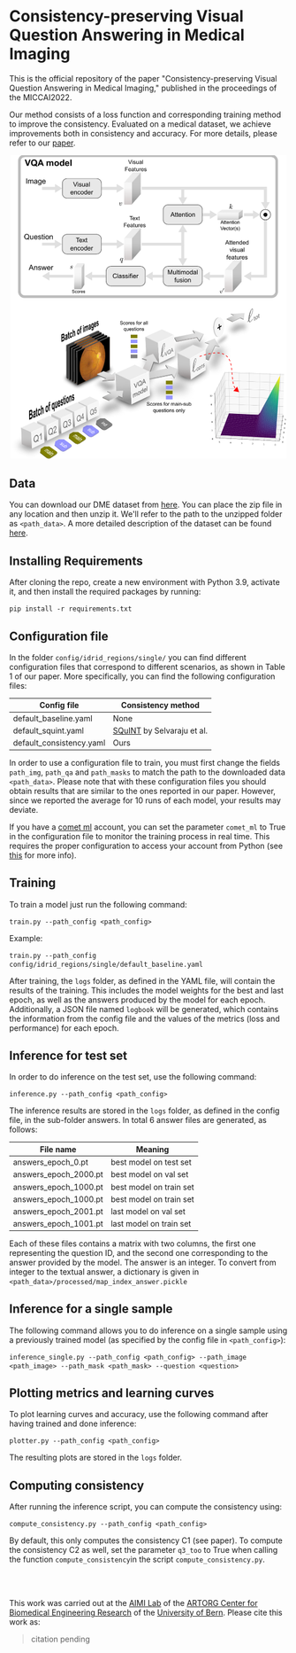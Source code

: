 # Consistency-preserving Visual Question Answering in Medical Imaging
This is the official repository of the paper "Consistency-preserving Visual Question Answering in Medical Imaging," published in the proceedings of the MICCAI2022.

Our method consists of a loss function and corresponding training method to improve the consistency. Evaluated on a medical dataset, we achieve improvements both in consistency and accuracy. For more details, please refer to our [paper](https://arxiv.org/abs/2206.13296).

<p align="center">
<img src="./assets/method.png" alt="method" width="500"/>
</p>

## Data
You can download our DME dataset from [here](https://zenodo.org/record/6784358). You can place the zip file in any location and then unzip it. We'll refer to the path to the unzipped folder as `<path_data>`. A more detailed description of the dataset can be found [here](DATA.md).


## Installing Requirements
After cloning the repo, create a new environment with Python 3.9, activate it, and then install the required packages by running:

    pip install -r requirements.txt

## Configuration file
In the folder `config/idrid_regions/single/` you can find different configuration files that correspond to different scenarios, as shown in Table 1 of our paper. More specifically, you can find the following configuration files:

<p align="center">

| Config file      | Consistency method |
| ----------- | ----------- |
| default_baseline.yaml      | None      |
| default_squint.yaml   | [SQuINT](https://openaccess.thecvf.com/content_CVPR_2020/papers/Selvaraju_SQuINTing_at_VQA_Models_Introspecting_VQA_Models_With_Sub-Questions_CVPR_2020_paper.pdf) by Selvaraju et al.     |
| default_consistency.yaml   | Ours        |

</p>

In order to use a configuration file to train, you must first change the fields `path_img`, `path_qa` and `path_masks` to match the path to the downloaded data `<path_data>`. Please note that with these configuration files you should obtain results that are similar to the ones reported in our paper. However, since we reported the average for 10 runs of each model, your results may deviate. 

If you have a [comet ml](https://www.comet.ml) account, you can set the parameter `comet_ml` to True in the configuration file to monitor the training process in real time. This requires the proper configuration to access your account from Python (see [this](https://www.comet.ml/docs/python-sdk/advanced/) for more info).

## Training
To train a model just run the following command:

    train.py --path_config <path_config>

Example:
    
    train.py --path_config config/idrid_regions/single/default_baseline.yaml

After training, the `logs` folder, as defined in the YAML file, will contain the results of the training. This includes the model weights for the best and last epoch, as well as the answers produced by the model for each epoch. Additionally, a JSON file named `logbook` will be generated, which contains the information from the config file and the values of the metrics (loss and performance) for each epoch.

## Inference for test set
In order to do inference on the test set, use the following command:

    inference.py --path_config <path_config>

The inference results are stored in the `logs` folder, as defined in the config file, in the sub-folder answers. In total 6 answer files are generated, as follows:

<p align="center">

| File name      | Meaning |
| ----------- | ----------- |
| answers_epoch_0.pt     | best model on test set      |
| answers_epoch_2000.pt   | best model on val set     |
| answers_epoch_1000.pt   | best model on train set        |
| answers_epoch_1000.pt   | best model on train set        |
| answers_epoch_2001.pt   | last model on val set        |
| answers_epoch_1001.pt   | last model on train set        |

</p>

Each of these files contains a matrix with two columns, the first one representing the question ID, and the second one corresponding to the answer provided by the model. The answer is an integer. To convert from integer to the textual answer, a dictionary is given in `<path_data>/processed/map_index_answer.pickle`

## Inference for a single sample
The following command allows you to do inference on a single sample using a previously trained model (as specified by the config file in `<path_config>`):

    inference_single.py --path_config <path_config> --path_image <path_image> --path_mask <path_mask> --question <question>



## Plotting metrics and learning curves
To plot learning curves and accuracy, use the following command after having trained and done inference:

    plotter.py --path_config <path_config>

The resulting plots are stored in the `logs` folder. 


## Computing consistency

After running the inference script, you can compute the consistency using:

    compute_consistency.py --path_config <path_config>

By default, this only computes the consistency C1 (see paper). To compute the consistency C2 as well, set the parameter `q3_too` to True when calling the function `compute_consistency`in the script `compute_consistency.py`.

<br />
<br />



This work was carried out at the [AIMI Lab](https://www.artorg.unibe.ch/research/aimi/index_eng.html) of the [ARTORG Center for Biomedical Engineering Research](https://www.artorg.unibe.ch) of the [University of Bern](https://www.unibe.ch/index_eng.html). Please cite this work as:

> citation pending
